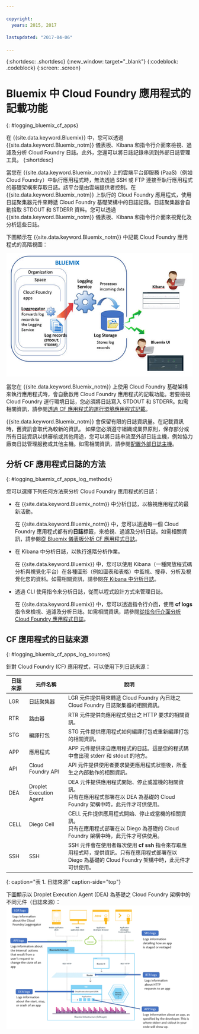 ```yaml
---

copyright:
  years: 2015, 2017

lastupdated: "2017-04-06"

---
```



{:shortdesc: .shortdesc}
{:new_window: target="_blank"}
{:codeblock: .codeblock}
{:screen: .screen}

# Bluemix 中 Cloud Foundry 應用程式的記載功能
{: #logging_bluemix_cf_apps}

在 {{site.data.keyword.Bluemix}} 中，您可以透過 {{site.data.keyword.Bluemix_notm}} 儀表板、Kibana 和指令行介面來檢視、過濾及分析 Cloud Foundry 日誌。此外，您還可以將日誌記錄串流到外部日誌管理工具。
{:shortdesc}

當您在 {{site.data.keyword.Bluemix_notm}} 上的雲端平台即服務 (PaaS)（例如 Cloud Foundry）中執行應用程式時，無法透過 SSH 或 FTP 連接至執行應用程式的基礎架構來存取日誌。該平台是由雲端提供者控制。在 {{site.data.keyword.Bluemix_notm}} 上執行的 Cloud Foundry 應用程式，使用日誌聚集器元件來轉遞 Cloud Foundry 基礎架構中的日誌記錄。日誌聚集器會自動拾取 STDOUT 和 STDERR 資料。您可以透過 {{site.data.keyword.Bluemix_notm}} 儀表板、Kibana 和指令行介面來視覺化及分析這些日誌。

下圖顯示在 {{site.data.keyword.Bluemix_notm}} 中記載 Cloud Foundry 應用程式的高階視圖：

![CF 應用程式的高階元件概觀](../images/logging_cf_apps_ov.jpg "CF 應用程式的高階元件概觀")
 
當您在 {{site.data.keyword.Bluemix_notm}} 上使用 Cloud Foundry 基礎架構來執行應用程式時，會自動啟用 Cloud Foundry 應用程式的記載功能。若要檢視 Cloud Foundry 運行環境日誌，您必須將日誌寫入 STDOUT 和 STDERR。如需相關資訊，請參閱[透過 CF 應用程式的運行環境應用程式記載](logging_writing_to_log_from_cf_app.html#logging_writing_to_log_from_cf_app)。

{{site.data.keyword.Bluemix_notm}} 會保留有限的日誌資訊量。在記載資訊時，舊資訊會取代為較新的資訊。
如果您必須遵守組織或業界原則，保存部分或所有日誌資訊以供審核或其他用途，您可以將日誌串流至外部日誌主機，例如協力廠商日誌管理服務或其他主機。如需相關資訊，請參閱[配置外部日誌主機](../external/logging_external_hosts.html#thirdparty_logging)。

## 分析 CF 應用程式日誌的方法
{: #logging_bluemix_cf_apps_log_methods}

您可以選擇下列任何方法來分析 Cloud Foundry 應用程式的日誌：

* 在 {{site.data.keyword.Bluemix_notm}} 中分析日誌，以檢視應用程式的最新活動。
    
    在 {{site.data.keyword.Bluemix_notm}} 中，您可以透過每一個 Cloud Foundry 應用程式都有的**日誌**標籤，來檢視、過濾及分析日誌。如需相關資訊，請參閱[從 Bluemix 儀表板分析 CF 應用程式日誌](../logging_view_dashboard.html#analyzing_logs_bmx_ui)。
    
* 在 Kibana 中分析日誌，以執行進階分析作業。
    
    在 {{site.data.keyword.Bluemix}} 中，您可以使用 Kibana（一種開放程式碼分析與視覺化平台）在各種圖形（例如圖表和表格）中監視、搜尋、分析及視覺化您的資料。如需相關資訊，請參閱[在 Kibana 中分析日誌](../kibana4/logging_analyzing_logs_Kibana.html#analyzing_logs_Kibana)。

* 透過 CLI 使用指令來分析日誌，從而以程式設計方式來管理日誌。
    
    在 {{site.data.keyword.Bluemix}} 中，您可以透過指令行介面，使用 **cf logs** 指令來檢視、過濾及分析日誌。如需相關資訊，請參閱[從指令行介面分析 Cloud Foundry 應用程式日誌](../logging_view_cli.html#analyzing_logs_cli)。


## CF 應用程式的日誌來源
{: #logging_bluemix_cf_apps_log_sources}

針對 Cloud Foundry (CF) 應用程式，可以使用下列日誌來源：
    
| 日誌來源 | 元件名稱 | 說明 | 
|------------|----------------|-------------|
| LGR | 日誌聚集器 | LGR 元件提供用來轉遞 Cloud Foundry 內日誌之 Cloud Foundry 日誌聚集器的相關資訊。 |
| RTR | 路由器 | RTR 元件提供向應用程式發出之 HTTP 要求的相關資訊。 | 
| STG | 編譯打包 | STG 元件提供應用程式如何編譯打包或重新編譯打包的相關資訊。 | 
| APP | 應用程式 | APP 元件提供來自應用程式的日誌。這是您的程式碼中會出現 stderr 和 stdout 的地方。 | 
| API | Cloud Foundry API | API 元件提供使用者要求變更應用程式狀態後，所產生之內部動作的相關資訊。 | 
| DEA | Droplet Execution Agent | DEA 元件提供應用程式開始、停止或當機的相關資訊。<br> 只有在應用程式部署在以 DEA 為基礎的 Cloud Foundry 架構中時，此元件才可供使用。 | 
| CELL | Diego Cell | CELL 元件提供應用程式開始、停止或當機的相關資訊。<br> 只有在應用程式部署在以 Diego 為基礎的 Cloud Foundry 架構中時，此元件才可供使用。|
| SSH | SSH | SSH 元件會在使用者每次使用 **cf ssh** 指令來存取應用程式時，提供資訊。只有在應用程式部署在以 Diego 為基礎的 Cloud Foundry 架構中時，此元件才可供使用。 |
{: caption="表 1. 日誌來源" caption-side="top"}

下圖顯示以 Droplet Execution Agent (DEA) 為基礎之 Cloud Foundry 架構中的不同元件（日誌來源）：![DEA 架構中的日誌來源。](../images/logging_F1.png "以 Droplet Execution Agent (DEA) 為基礎之 Cloud Foundry 架構中的元件（日誌來源）。")


